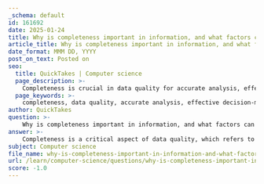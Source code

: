 ```yaml
---
_schema: default
id: 161692
date: 2025-01-24
title: Why is completeness important in information, and what factors can affect it?
article_title: Why is completeness important in information, and what factors can affect it?
date_format: MMM DD, YYYY
post_on_text: Posted on
seo:
  title: QuickTakes | Computer science
  page_description: >-
    Completeness is crucial in data quality for accurate analysis, effective decision-making, and operational efficiency. Various factors such as data entry errors, system limitations, and integration challenges can affect data completeness.
  page_keywords: >-
    completeness, data quality, accurate analysis, effective decision-making, operational efficiency, problem solving, data entry errors, system limitations, data integration challenges, human factors, data migration issues
author: QuickTakes
question: >-
    Why is completeness important in information, and what factors can affect it?
answer: >-
    Completeness is a critical aspect of data quality, which refers to the extent to which all required data is present in a dataset. It is essential for several reasons:\n\n1. **Accurate Analysis**: Completeness ensures that all relevant information is available for analysis. Incomplete data can lead to skewed results and misinterpretations, which can affect decision-making processes.\n\n2. **Effective Decision-Making**: When decision-makers have access to complete data, they can make informed choices. Incomplete information can lead to erroneous conclusions and misguided actions, potentially resulting in financial losses or operational inefficiencies.\n\n3. **Operational Efficiency**: Comprehensive data allows organizations to engage effectively with customers and streamline their operations. For instance, missing customer information can hinder marketing efforts or customer service interactions.\n\n4. **Problem Solving**: The more complete the data, the more options available to solve problems. Incomplete data can limit the methods available to address issues, delaying resolution and potentially exacerbating problems.\n\nFactors that can affect data completeness include:\n\n- **Data Entry Errors**: Mistakes during data entry can lead to missing values or incomplete records.\n- **System Limitations**: Some data management systems may not capture all necessary information due to design constraints or configuration issues.\n- **Data Integration Challenges**: When combining data from multiple sources, discrepancies in data formats or definitions can result in incomplete datasets.\n- **Human Factors**: Lack of training or awareness among staff regarding the importance of data completeness can lead to oversight in data collection processes.\n- **Data Migration Issues**: During data migration from one system to another, some data may be lost or not transferred correctly, leading to gaps in completeness.\n\nIn summary, completeness is vital for ensuring that data is reliable and usable for analysis and decision-making. Various factors, including human error, system limitations, and integration challenges, can impact the completeness of data, making it essential for organizations to implement robust data management practices to mitigate these risks.
subject: Computer science
file_name: why-is-completeness-important-in-information-and-what-factors-can-affect-it.md
url: /learn/computer-science/questions/why-is-completeness-important-in-information-and-what-factors-can-affect-it
score: -1.0
---
```


&nbsp;